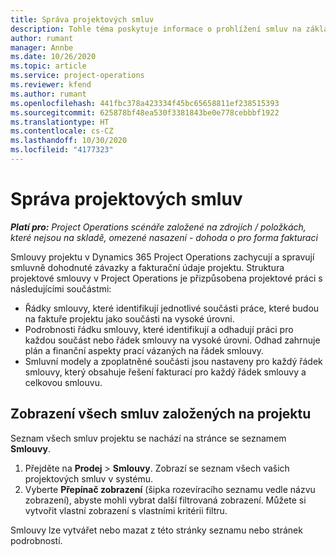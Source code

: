 ```yaml
---
title: Správa projektových smluv
description: Tohle téma poskytuje informace o prohlížení smluv na základě projektu.
author: rumant
manager: Annbe
ms.date: 10/26/2020
ms.topic: article
ms.service: project-operations
ms.reviewer: kfend
ms.author: rumant
ms.openlocfilehash: 441fbc378a423334f45bc65658811ef238515393
ms.sourcegitcommit: 625878bf48ea530f3381843be0e778cebbbf1922
ms.translationtype: HT
ms.contentlocale: cs-CZ
ms.lasthandoff: 10/30/2020
ms.locfileid: "4177323"
---
```

# <a name="manage-project-contracts"></a>Správa projektových smluv

_**Platí pro:** Project Operations scénáře založené na zdrojích / položkách, které nejsou na skladě, omezené nasazení - dohoda o pro forma fakturaci_

Smlouvy projektu v Dynamics 365 Project Operations zachycují a spravují smluvně dohodnuté závazky a fakturační údaje projektu. Struktura projektové smlouvy v Project Operations je přizpůsobena projektové práci s následujícími součástmi:

- Řádky smlouvy, které identifikují jednotlivé součásti práce, které budou na faktuře projektu jako součásti na vysoké úrovni.
- Podrobnosti řádku smlouvy, které identifikují a odhadují práci pro každou součást nebo řádek smlouvy na vysoké úrovni. Odhad zahrnuje plán a finanční aspekty prací vázaných na řádek smlouvy.
- Smluvní modely a zpoplatněné součásti jsou nastaveny pro každý řádek smlouvy, který obsahuje řešení fakturací pro každý řádek smlouvy a celkovou smlouvu.

## <a name="view-all-project-based-contracts"></a>Zobrazení všech smluv založených na projektu

Seznam všech smluv projektu se nachází na stránce se seznamem **Smlouvy**. 

1. Přejděte na **Prodej** > **Smlouvy**. Zobrazí se seznam všech vašich projektových smluv v systému. 
2. Vyberte **Přepínač zobrazení** (šipka rozevíracího seznamu vedle názvu zobrazení), abyste mohli vybrat další filtrovaná zobrazení. Můžete si vytvořit vlastní zobrazení s vlastními kritérii filtru.

Smlouvy lze vytvářet nebo mazat z této stránky seznamu nebo stránek podrobností.
